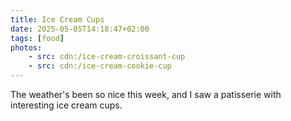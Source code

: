 ```yaml
---
title: Ice Cream Cups
date: 2025-05-05T14:18:47+02:00
tags: [food]
photos:
    - src: cdn:/ice-cream-croissant-cup
    - src: cdn:/ice-cream-cookie-cup
---
```


The weather's been so nice this week, and I saw a patisserie with interesting ice cream cups.
